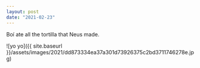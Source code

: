 ```yaml
---
layout: post
date: "2021-02-23"
---
```


Boí ate all the tortilla that Neus made.

![yo yo]({{ site.baseurl }}/assets/images/2021/dd873334ea37a301d73926375c2bd3711746278e.jpg)
